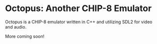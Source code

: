 # Octopus: Another CHIP-8 Emulator

Octopus is a CHIP-8 emulator written in C++ and utilizing SDL2 for video and audio. 

More coming soon!
